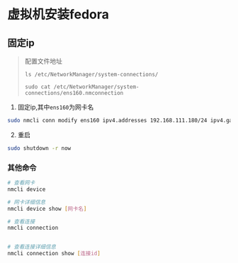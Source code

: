 # 虚拟机安装fedora
## 固定ip
> 配置文件地址
>
> `ls /etc/NetworkManager/system-connections/`
> 
> `sudo cat /etc/NetworkManager/system-connections/ens160.nmconnection`


1. 固定ip,其中`ens160`为网卡名
```sh
sudo nmcli conn modify ens160 ipv4.addresses 192.168.111.180/24 ipv4.gateway 192.168.111.2 ipv4.dns "8.8.8.8 8.8.4.4" ipv4.method manual
```
2. 重启
```sh
sudo shutdown -r now
```

### 其他命令
```sh
# 查看网卡
nmcli device

# 网卡详细信息
nmcli device show [网卡名]

# 查看连接
nmcli connection


# 查看连接详细信息
nmcli connection show [连接id]
```
